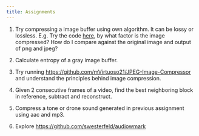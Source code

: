 ```yaml
---
title: Assignments
---
```


1. Try compressing a image buffer using own algorithm. It can be lossy or lossless.
E.g. Try the code [here](./vq_compression.py), by what factor is the image compressed?
How do I compare against the original image and output of png and jpeg? 

2. Calculate entropy of a gray image buffer. 

3. Try running https://github.com/mVirtuoso21/JPEG-Image-Compressor and understand the
principles behind image compression.

4. Given 2 consecutive frames of a video, find the best neighboring block in reference, subtract and reconstruct.

5. Compress a tone or drone sound generated in previous assignment using aac and mp3. 

6. Explore https://github.com/swesterfeld/audiowmark

